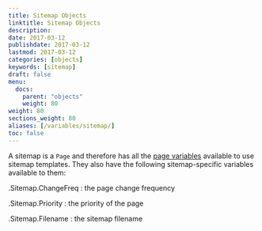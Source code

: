 ```yaml
---
title: Sitemap Objects
linktitle: Sitemap Objects
description:
date: 2017-03-12
publishdate: 2017-03-12
lastmod: 2017-03-12
categories: [objects]
keywords: [sitemap]
draft: false
menu:
  docs:
    parent: "objects"
    weight: 80
weight: 80
sections_weight: 80
aliases: [/variables/sitemap/]
toc: false
---
```


A sitemap is a `Page` and therefore has all the [page variables][pagevars] available to use sitemap templates. They also have the following sitemap-specific variables available to them:

.Sitemap.ChangeFreq
: the page change frequency

.Sitemap.Priority
: the priority of the page

.Sitemap.Filename
: the sitemap filename

[pagevars]: /variables/page/